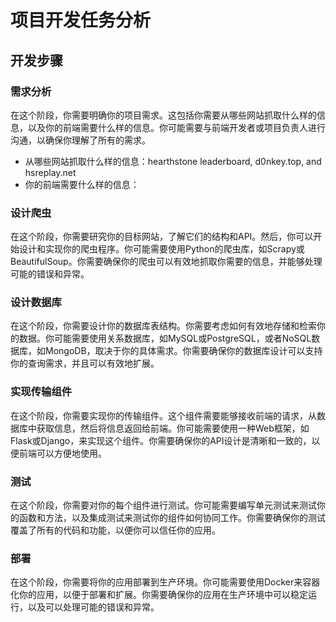 # 项目开发任务分析

## 开发步骤

### 需求分析

在这个阶段，你需要明确你的项目需求。这包括你需要从哪些网站抓取什么样的信息，以及你的前端需要什么样的信息。你可能需要与前端开发者或项目负责人进行沟通，以确保你理解了所有的需求。

- 从哪些网站抓取什么样的信息：hearthstone leaderboard, d0nkey.top, and hsreplay.net
- 你的前端需要什么样的信息：

### 设计爬虫

在这个阶段，你需要研究你的目标网站，了解它们的结构和API。然后，你可以开始设计和实现你的爬虫程序。你可能需要使用Python的爬虫库，如Scrapy或BeautifulSoup。你需要确保你的爬虫可以有效地抓取你需要的信息，并能够处理可能的错误和异常。

### 设计数据库

在这个阶段，你需要设计你的数据库表结构。你需要考虑如何有效地存储和检索你的数据。你可能需要使用关系数据库，如MySQL或PostgreSQL，或者NoSQL数据库，如MongoDB，取决于你的具体需求。你需要确保你的数据库设计可以支持你的查询需求，并且可以有效地扩展。

### 实现传输组件

在这个阶段，你需要实现你的传输组件。这个组件需要能够接收前端的请求，从数据库中获取信息，然后将信息返回给前端。你可能需要使用一种Web框架，如Flask或Django，来实现这个组件。你需要确保你的API设计是清晰和一致的，以便前端可以方便地使用。

### 测试

在这个阶段，你需要对你的每个组件进行测试。你可能需要编写单元测试来测试你的函数和方法，以及集成测试来测试你的组件如何协同工作。你需要确保你的测试覆盖了所有的代码和功能，以便你可以信任你的应用。

### 部署

在这个阶段，你需要将你的应用部署到生产环境。你可能需要使用Docker来容器化你的应用，以便于部署和扩展。你需要确保你的应用在生产环境中可以稳定运行，以及可以处理可能的错误和异常。